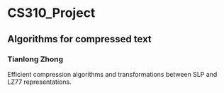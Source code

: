 # CS310_Project
## Algorithms for compressed text
### Tianlong Zhong 

Efficient compression algorithms and transformations between SLP and LZ77 representations.
<!-- 
Software that would implement the following algorithms:

(1) transform input text into an SLP representation that's not too big compared to the smallest grammar for this text, following the paper

    Artur Jez: A really simple approximation of smallest grammar. Theor. Comput. Sci. 616: 141-150 (2016)

(2) transform an input SLP into an LZ77 representation (in an appropriate standard file format),

(3) transform an input LZ77 representation into SLP.

The main deliverable for the project is the software (library/tool). This
should come with documentation and appropriate test suite. Ideally, you
could release your software under an open source or free software license.

For items (2) and (3), you should use Lohrey's 2012 survey as the source
of references. I would of course be happy to help you read and understand
the relevant papers during the year. Also for items (2) and (3), you can
benefit from and build on previous works on the subject, such as
partial implementations in the projects that my project students have
worked on in the previous years (I'll share the links with you) as well
as other software you may find online.
 -->
